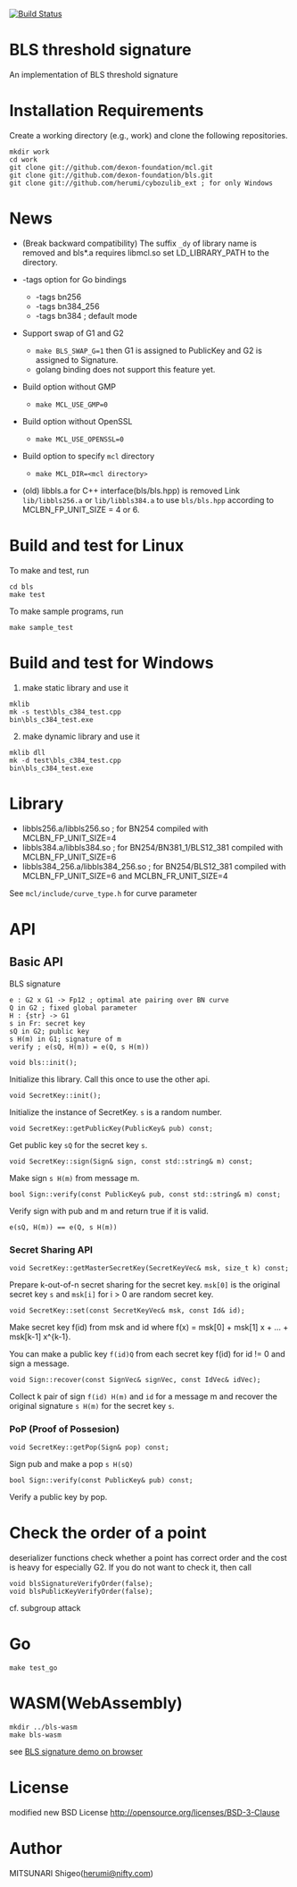 [![Build Status](https://travis-ci.com/dexon-foundation/bls.png?branch=dev)](https://travis-ci.com/dexon-foundation/bls)

# BLS threshold signature

An implementation of BLS threshold signature

# Installation Requirements

Create a working directory (e.g., work) and clone the following repositories.
```
mkdir work
cd work
git clone git://github.com/dexon-foundation/mcl.git
git clone git://github.com/dexon-foundation/bls.git
git clone git://github.com/herumi/cybozulib_ext ; for only Windows
```

# News
* (Break backward compatibility) The suffix `_dy` of library name is removed and bls\*.a requires libmcl.so set LD_LIBRARY_PATH to the directory.
* -tags option for Go bindings
    * -tags bn256
    * -tags bn384\_256
    * -tags bn384 ; default mode
* Support swap of G1 and G2
    * `make BLS_SWAP_G=1` then G1 is assigned to PublicKey and G2 is assigned to Signature.
    * golang binding does not support this feature yet.
* Build option without GMP
    * `make MCL_USE_GMP=0`
* Build option without OpenSSL
    * `make MCL_USE_OPENSSL=0`
* Build option to specify `mcl` directory
    * `make MCL_DIR=<mcl directory>`

* (old) libbls.a for C++ interface(bls/bls.hpp) is removed
Link `lib/libbls256.a` or `lib/libbls384.a` to use `bls/bls.hpp` according to MCLBN_FP_UNIT_SIZE = 4 or 6.

# Build and test for Linux
To make and test, run
```
cd bls
make test
```
To make sample programs, run
```
make sample_test
```

# Build and test for Windows
1) make static library and use it
```
mklib
mk -s test\bls_c384_test.cpp
bin\bls_c384_test.exe
```

2) make dynamic library and use it
```
mklib dll
mk -d test\bls_c384_test.cpp
bin\bls_c384_test.exe
```

# Library
* libbls256.a/libbls256.so ; for BN254 compiled with MCLBN_FP_UNIT_SIZE=4
* libbls384.a/libbls384.so ; for BN254/BN381_1/BLS12_381 compiled with MCLBN_FP_UNIT_SIZE=6
* libbls384_256.a/libbls384_256.so ; for BN254/BLS12_381 compiled with MCLBN_FP_UNIT_SIZE=6 and MCLBN_FR_UNIT_SIZE=4

See `mcl/include/curve_type.h` for curve parameter

# API

## Basic API

BLS signature
```
e : G2 x G1 -> Fp12 ; optimal ate pairing over BN curve
Q in G2 ; fixed global parameter
H : {str} -> G1
s in Fr: secret key
sQ in G2; public key
s H(m) in G1; signature of m
verify ; e(sQ, H(m)) = e(Q, s H(m))
```

```
void bls::init();
```

Initialize this library. Call this once to use the other api.

```
void SecretKey::init();
```

Initialize the instance of SecretKey. `s` is a random number.

```
void SecretKey::getPublicKey(PublicKey& pub) const;
```

Get public key `sQ` for the secret key `s`.

```
void SecretKey::sign(Sign& sign, const std::string& m) const;
```

Make sign `s H(m)` from message m.

```
bool Sign::verify(const PublicKey& pub, const std::string& m) const;
```

Verify sign with pub and m and return true if it is valid.

```
e(sQ, H(m)) == e(Q, s H(m))
```

### Secret Sharing API

```
void SecretKey::getMasterSecretKey(SecretKeyVec& msk, size_t k) const;
```

Prepare k-out-of-n secret sharing for the secret key.
`msk[0]` is the original secret key `s` and `msk[i]` for i > 0 are random secret key.

```
void SecretKey::set(const SecretKeyVec& msk, const Id& id);
```

Make secret key f(id) from msk and id where f(x) = msk[0] + msk[1] x + ... + msk[k-1] x^{k-1}.

You can make a public key `f(id)Q` from each secret key f(id) for id != 0 and sign a message.

```
void Sign::recover(const SignVec& signVec, const IdVec& idVec);
```

Collect k pair of sign `f(id) H(m)` and `id` for a message m and recover the original signature `s H(m)` for the secret key `s`.

### PoP (Proof of Possesion)

```
void SecretKey::getPop(Sign& pop) const;
```

Sign pub and make a pop `s H(sQ)`

```
bool Sign::verify(const PublicKey& pub) const;
```

Verify a public key by pop.

# Check the order of a point

deserializer functions check whether a point has correct order and
the cost is heavy for especially G2.
If you do not want to check it, then call
```
void blsSignatureVerifyOrder(false);
void blsPublicKeyVerifyOrder(false);
```

cf. subgroup attack

# Go
```
make test_go
```

# WASM(WebAssembly)
```
mkdir ../bls-wasm
make bls-wasm
```
see [BLS signature demo on browser](https://herumi.github.io/bls-wasm/bls-demo.html)

# License

modified new BSD License
http://opensource.org/licenses/BSD-3-Clause

# Author

MITSUNARI Shigeo(herumi@nifty.com)
